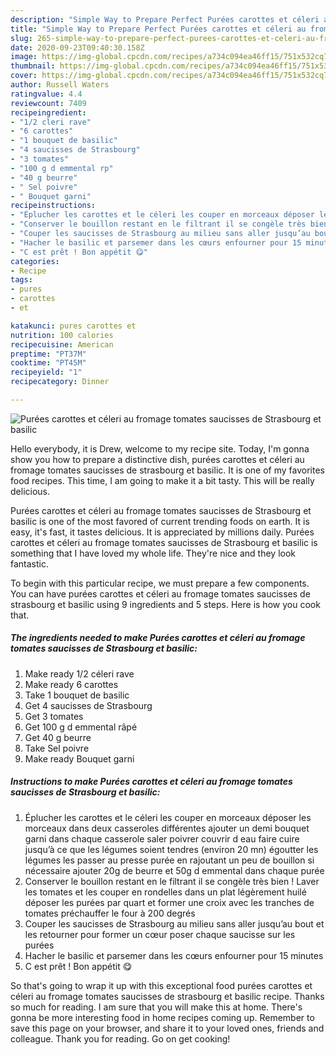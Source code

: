 ```yaml
---
description: "Simple Way to Prepare Perfect Purées carottes et céleri au fromage tomates saucisses de Strasbourg et basilic"
title: "Simple Way to Prepare Perfect Purées carottes et céleri au fromage tomates saucisses de Strasbourg et basilic"
slug: 265-simple-way-to-prepare-perfect-purees-carottes-et-celeri-au-fromage-tomates-saucisses-de-strasbourg-et-basilic
date: 2020-09-23T09:40:30.158Z
image: https://img-global.cpcdn.com/recipes/a734c094ea46ff15/751x532cq70/purees-carottes-et-celeri-au-fromage-tomates-saucisses-de-strasbourg-et-basilic-photo-principale-de-la-recette.jpg
thumbnail: https://img-global.cpcdn.com/recipes/a734c094ea46ff15/751x532cq70/purees-carottes-et-celeri-au-fromage-tomates-saucisses-de-strasbourg-et-basilic-photo-principale-de-la-recette.jpg
cover: https://img-global.cpcdn.com/recipes/a734c094ea46ff15/751x532cq70/purees-carottes-et-celeri-au-fromage-tomates-saucisses-de-strasbourg-et-basilic-photo-principale-de-la-recette.jpg
author: Russell Waters
ratingvalue: 4.4
reviewcount: 7409
recipeingredient:
- "1/2 cleri rave"
- "6 carottes"
- "1 bouquet de basilic"
- "4 saucisses de Strasbourg"
- "3 tomates"
- "100 g d emmental rp"
- "40 g beurre"
- " Sel poivre"
- " Bouquet garni"
recipeinstructions:
- "Éplucher les carottes et le céleri les couper en morceaux déposer les morceaux dans deux casseroles différentes ajouter un demi bouquet garni dans chaque casserole saler poivrer couvrir d eau faire cuire jusqu’à ce que les légumes soient tendres (environ 20 mn) égoutter les légumes les passer au presse purée en rajoutant un peu de bouillon si nécessaire ajouter 20g de beurre et 50g d emmental dans chaque purée"
- "Conserver le bouillon restant en le filtrant il se congèle très bien ! Laver les tomates et les couper en rondelles dans un plat légèrement huilé déposer les purées par quart et former une croix avec les tranches de tomates préchauffer le four à 200 degrés"
- "Couper les saucisses de Strasbourg au milieu sans aller jusqu’au bout et les retourner pour former un cœur poser chaque saucisse sur les purées"
- "Hacher le basilic et parsemer dans les cœurs enfourner pour 15 minutes"
- "C est prêt ! Bon appétit 😋"
categories:
- Recipe
tags:
- pures
- carottes
- et

katakunci: pures carottes et 
nutrition: 100 calories
recipecuisine: American
preptime: "PT37M"
cooktime: "PT45M"
recipeyield: "1"
recipecategory: Dinner

---
```



![Purées carottes et céleri au fromage tomates saucisses de Strasbourg et basilic](https://img-global.cpcdn.com/recipes/a734c094ea46ff15/751x532cq70/purees-carottes-et-celeri-au-fromage-tomates-saucisses-de-strasbourg-et-basilic-photo-principale-de-la-recette.jpg)

Hello everybody, it is Drew, welcome to my recipe site. Today, I'm gonna show you how to prepare a distinctive dish, purées carottes et céleri au fromage tomates saucisses de strasbourg et basilic. It is one of my favorites food recipes. This time, I am going to make it a bit tasty. This will be really delicious.



Purées carottes et céleri au fromage tomates saucisses de Strasbourg et basilic is one of the most favored of current trending foods on earth. It is easy, it's fast, it tastes delicious. It is appreciated by millions daily. Purées carottes et céleri au fromage tomates saucisses de Strasbourg et basilic is something that I have loved my whole life. They're nice and they look fantastic.


To begin with this particular recipe, we must prepare a few components. You can have purées carottes et céleri au fromage tomates saucisses de strasbourg et basilic using 9 ingredients and 5 steps. Here is how you cook that.

<!--inarticleads1-->

##### The ingredients needed to make Purées carottes et céleri au fromage tomates saucisses de Strasbourg et basilic:

1. Make ready 1/2 céleri rave
1. Make ready 6 carottes
1. Take 1 bouquet de basilic
1. Get 4 saucisses de Strasbourg
1. Get 3 tomates
1. Get 100 g d emmental râpé
1. Get 40 g beurre
1. Take  Sel poivre
1. Make ready  Bouquet garni




<!--inarticleads2-->

##### Instructions to make Purées carottes et céleri au fromage tomates saucisses de Strasbourg et basilic:

1. Éplucher les carottes et le céleri les couper en morceaux déposer les morceaux dans deux casseroles différentes ajouter un demi bouquet garni dans chaque casserole saler poivrer couvrir d eau faire cuire jusqu’à ce que les légumes soient tendres (environ 20 mn) égoutter les légumes les passer au presse purée en rajoutant un peu de bouillon si nécessaire ajouter 20g de beurre et 50g d emmental dans chaque purée
1. Conserver le bouillon restant en le filtrant il se congèle très bien ! Laver les tomates et les couper en rondelles dans un plat légèrement huilé déposer les purées par quart et former une croix avec les tranches de tomates préchauffer le four à 200 degrés
1. Couper les saucisses de Strasbourg au milieu sans aller jusqu’au bout et les retourner pour former un cœur poser chaque saucisse sur les purées
1. Hacher le basilic et parsemer dans les cœurs enfourner pour 15 minutes
1. C est prêt ! Bon appétit 😋




So that's going to wrap it up with this exceptional food purées carottes et céleri au fromage tomates saucisses de strasbourg et basilic recipe. Thanks so much for reading. I am sure that you will make this at home. There's gonna be more interesting food in home recipes coming up. Remember to save this page on your browser, and share it to your loved ones, friends and colleague. Thank you for reading. Go on get cooking!
